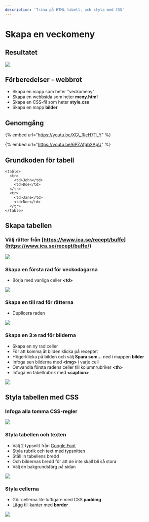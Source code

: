 ```yaml
---
description: 'Träna på HTML tabell, och styla med CSS'
---
```


# Skapa en veckomeny

## Resultatet

![](../.gitbook/assets/image%20%2831%29.png)

## Förberedelser - webbrot

* Skapa en mapp som heter "veckomeny"
* Skapa en webbsida som heter **meny.html**
* Skapa en CSS-fil som heter **style.css**
* Skapa en mapp **bilder**

## Genomgång

{% embed url="https://youtu.be/XG\_RicH7TLY" %}

{% embed url="https://youtu.be/6PZAfgb2ApU" %}

## Grundkoden för tabell

```markup
<table>
  <tr>
    <td>John</td>
    <td>Doe</td>
  </tr>
  <tr>
    <td>Jane</td>
    <td>Doe</td>
  </tr>
</table>
```

## Skapa tabellen

### Välj rätter från [https://www.ica.se/recept/buffe](https://www.ica.se/recept/buffe/)

![](../.gitbook/assets/image%20%2832%29.png)

### Skapa en första rad för veckodagarna

* Börja med vanliga celler **&lt;td&gt;**

![](../.gitbook/assets/image%20%2837%29.png)

### Skapa en till rad för rätterna

* Duplicera raden

![](../.gitbook/assets/image%20%2829%29.png)

### Skapa en 3:e rad för bilderna

* Skapa en ny rad celler
* För att komma åt bilden klicka på receptet 
* Högerklicka på bilden och välj **Spara som...** ned i mappen **bilder**
* Infoga sen bilderna med **&lt;img&gt;** i varje cell
* Omvandla första radens celler till kolumnrubriker **&lt;th&gt;**
* Infoga en tabellrubrik med **&lt;caption&gt;**

![](../.gitbook/assets/image%20%2838%29.png)

## Styla tabellen med CSS

### Infoga alla tomma CSS-regler

![](../.gitbook/assets/image%20%2833%29.png)

### Styla tabellen och texten

* Välj 2 typsnitt från [Google Font](https://fonts.google.com/)
* Styla rubrik och text med typsnitten
* Ställ in tabellens bredd
* Och bildernas bredd för att de inte skall bli så stora
* Välj en bakgrundsfärg på sidan

![](../.gitbook/assets/image%20%2836%29.png)

### Styla cellerna

* Gör cellerna lite luftigare med CSS **padding**
* Lägg till kanter med **border**

![](../.gitbook/assets/image%20%2834%29.png)

